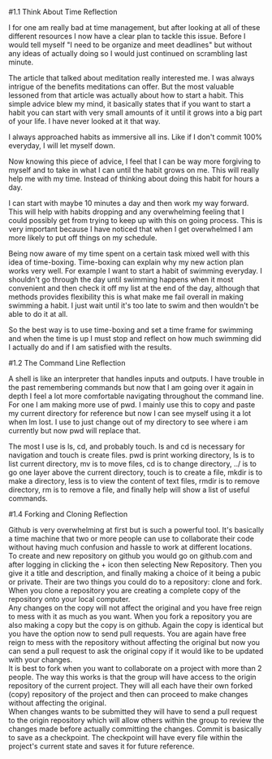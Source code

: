 #1.1 Think About Time Reflection

I for one am really bad at time management, but after looking at all of these different resources I now have a clear plan to tackle this issue. Before I would tell myself "I need to be organize and meet deadlines" but without any ideas of actually doing so I would just continued on scrambling last minute.

The article that talked about meditation really interested me. I was always intrigue of the benefits meditations can offer. But the most valuable lessoned from that article was actually about how to start a habit. This simple advice blew my mind, it basically states that if you want to start a habit you can start with very small amounts of it until it grows into a big part of your life. I have never looked at it that way.

I always approached habits as immersive all ins. Like if I don't commit 100% everyday, I will let myself down.

Now knowing this piece of advice, I feel that I can be way more forgiving to myself and to take in what I can until the habit grows on me. This will really help me with my time. Instead of thinking about doing this habit for hours a day.

I can start with maybe 10 minutes a day and then work my way forward. This will help with habits dropping and any overwhelming feeling that I could possibly get from trying to keep up with this on going process. This is very important because I have noticed that when I get overwhelmed I am more likely to put off things on my schedule. 

Being now aware of my time spent on a certain task mixed well with this idea of time-boxing. Time-boxing can explain why my new action plan works very well. For example I want to start a habit of swimming everyday. I shouldn't go through the day until swimming happens when it most convenient and then check it off my list at the end of the day, although that methods provides flexibility this is what make me fail overall in making swimming a habit. I just wait until it's too late to swim and then wouldn't be able to do it at all.

So the best way is to use time-boxing and set a time frame for swimming and when the time is up I must stop and reflect on how much swimming did I actually do and if I am satisfied with the results. 



#1.2 The Command Line Reflection

A shell is like an interpreter that handles inputs and outputs. I have trouble in the past remembering commands but now that I am going over it again in depth I feel a lot more comfortable navigating throughout the command line. For one I am making more use of pwd. I mainly use this to copy and paste my current directory for reference but now I can see myself using it a lot when Im lost. I use to just change out of my directory to see where i am currently but now pwd will replace that. 

The most I use is ls, cd, and probably touch. ls and cd is necessary for navigation and touch is create files. pwd is print working directory, ls is to list current directory, mv is to move files, cd is to change directory, ../ is to go one layer above the current directory, touch is to create a file, mkdir is to make a directory, less is to view the content of text files, rmdir is to remove directory, rm is to remove a file, and finally help will show a list of useful commands.

#1.4 Forking and Cloning Reflection


Github is very overwhelming at first but is such a powerful tool. It's basically a time machine that two or more people can use to collaborate their code without having much confusion and hassle to work at different locations.  
To create and new repository on github you would go on github.com and after logging in clicking the + icon then selecting New Repository.  Then you give it a title and description, and finally making a choice of it being a pubic or private. Their are two things you could do to a repository: clone and fork. When you clone a repository you are creating a complete copy of the repository onto your local computer.  
Any changes on the copy will not affect the original and you have free reign to mess with it as much as you want. When you fork a repository you are also making a copy but the copy is on github. Again the copy is identical but you have the option now to send pull requests. You are again have free reign to mess with the repository without affecting the original but now you can send a pull request to ask the original copy if it would like to be updated with your changes.  
It is best to fork when you want to collaborate on a project with more than 2 people. The way this works is that the group will have access to the origin repository of the current project. They will all each have their own forked (copy) repository of the project and then can proceed to make changes without affecting the original.  
When changes wants to be submitted they will have to send a pull request to the origin repository which will allow others within the group to review the changes made before actually committing the changes. Commit is basically to save as a checkpoint. The checkpoint will have every file within the project's current state and saves it for future reference. 

